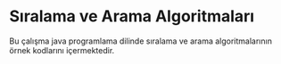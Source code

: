 # Sıralama ve Arama Algoritmaları
Bu çalışma java programlama dilinde sıralama ve arama algoritmalarının örnek kodlarını içermektedir.
